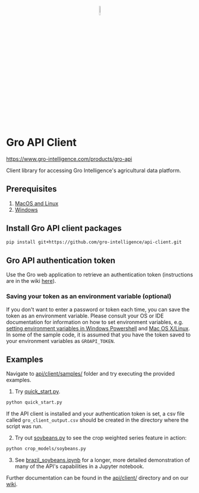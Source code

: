 <p align="center"><img width=8% src="https://gro-intelligence.com/images/logo.jpg"></p>

# Gro API Client

https://www.gro-intelligence.com/products/gro-api

Client library for accessing Gro Intelligence's agricultural data platform.

## Prerequisites

1. [MacOS and Linux](unix-setup.md)
2. [Windows](windows-setup.md)

## Install Gro API client packages

```sh
pip install git+https://github.com/gro-intelligence/api-client.git
```

## Gro API authentication token

Use the Gro web application to retrieve an authentication token (instructions are in the wiki [here](https://github.com/gro-intelligence/api-client/wiki/Authentication-Tokens#11-using-the-gro-web-application-preferred)).

### Saving your token as an environment variable (optional)

If you don't want to enter a password or token each time, you can save the token as an environment variable. Please consult your OS or IDE documentation for information on how to set environment variables, e.g. [setting environment variables in Windows Powershell](https://docs.microsoft.com/en-us/powershell/module/microsoft.powershell.core/about/about_environment_variables?view=powershell-6) and [Mac OS X/Linux](https://apple.stackexchange.com/questions/106778/how-do-i-set-environment-variables-on-os-x). In some of the sample code, it is assumed that you have the token saved to your environment variables as `GROAPI_TOKEN`.

## Examples

Navigate to [api/client/samples/](api/client/samples/) folder and try executing the provided examples.

1. Try [quick_start.py](api/client/samples/quick_start.py).

```sh
python quick_start.py
```

If the API client is installed and your authentication token is set, a csv file called `gro_client_output.csv` should be created in the directory where the script was run.

2. Try out [soybeans.py](api/client/samples/crop_models/soybeans.py) to see the crop weighted series feature in action:

```sh
python crop_models/soybeans.py
```

3. See [brazil_soybeans.ipynb](https://github.com/gro-intelligence/api-client/blob/development/api/client/samples/crop_models/brazil_soybeans.ipynb) for a longer, more detailed demonstration of many of the API's capabilities in a Jupyter notebook.

Further documentation can be found in the [api/client/](api/client) directory and on our [wiki](https://github.com/gro-intelligence/api-client/wiki).
